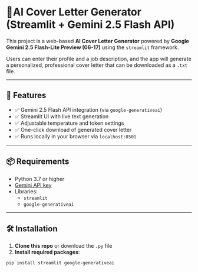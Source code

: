 # 📝AI Cover Letter Generator (Streamlit + Gemini 2.5 Flash API)

This project is a web-based **AI Cover Letter Generator** powered by **Google Gemini 2.5 Flash-Lite Preview (06-17)** using the `streamlit` framework.

Users can enter their profile and a job description, and the app will generate a personalized, professional cover letter that can be downloaded as a `.txt` file.

---

## 🚀 Features

- ✅ Gemini 2.5 Flash API integration (via `google-generativeai`)
- ✅ Streamlit UI with live text generation
- ✅ Adjustable temperature and token settings
- ✅ One-click download of generated cover letter
- ✅ Runs locally in your browser via `localhost:8501`

---

## 📦 Requirements

- Python 3.7 or higher
- [Gemini API key](https://aistudio.google.com/app/apikey)
- Libraries:
  - `streamlit`
  - `google-generativeai`

---

## 🛠️ Installation

1. **Clone this repo** or download the `.py` file
2. **Install required packages**:

```bash
pip install streamlit google-generativeai
